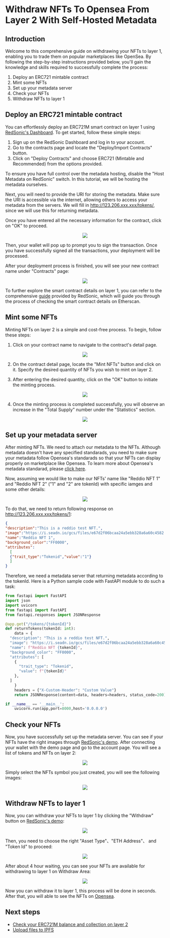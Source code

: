 # Withdraw NFTs To Opensea From Layer 2 With Self-Hosted Metadata

## Introduction

Welcome to this comprehensive guide on withdrawing your NFTs to layer 1, enabling you to trade them on popular marketplaces like OpenSea. By following the step-by-step instructions provided below, you'll gain the knowledge and skills required to successfully complete the process:

1. Deploy an ERC721 mintable contract
2. Mint some NFTs
3. Set up your metadata server
4. Check your NFTs 
5. Withdraw NFTs to layer 1

## Deploy an ERC721 mintable contract

You can effortlessly deploy an ERC721M smart contract on layer 1 using [RedSonic's Dashboard](https://dashboard.reddio.com/). To get started, follow these simple steps:

1. Sign up on the RedSonic Dashboard and log in to your account.
2. Go to the contracts page and locate the "Deploy/Import Contracts" button.
3. Click on "Deploy Contracts" and choose ERC721 (Mintable and Recommended) from the options provided.

To ensure you have full control over the metadata hosting, disable the "Host Metadata on RedSonic" switch. In this tutorial, we will be hosting the metadata ourselves. 

Next, you will need to provide the URI for storing the metadata. Make sure the URI is accessible via the internet, allowing others to access your metadata from the servers.
We will fill in http://123.206.xxx.xxx/tokens/, since we will use this for returning metadata.

Once you have entered all the necessary information for the contract, click on "OK" to proceed.

<p align="center">
  <img src="/opensea-1.png"/>
</p>

Then, your wallet will pop up to prompt you to sign the transaction. Once you have successfully signed all the transactions, your deployment will be processed.

After your deployment process is finished, you will see your new contract name under "Contracts" page:

<p align="center">
  <img src="/new_deploy_NFT.png"/>
</p>

To further explore the smart contract details on layer 1, you can refer to the comprehensive [guide](https://docs.reddio.com/guide/getting-started/check-your-eth-erc20-nft-balance.html#view-smart-contract-details-on-layer-1) provided by RedSonic, which will guide you through the process of checking the smart contract details on Etherscan.


## Mint some NFTs

Minting NFTs on layer 2 is a simple and cost-free process. To begin, follow these steps:

1. Click on your contract name to navigate to the contract's detail page.

<p align="center">
  <img src="/opensea-2.png"/>
</p>

2. On the contract detail page, locate the "Mint NFTs" button and click on it. Specify the desired quantity of NFTs you wish to mint on layer 2.

3. After entering the desired quantity, click on the "OK" button to initiate the minting process.

<p align="center">
  <img src="/opensea-3.png"/>
</p>

4. Once the minting process is completed successfully, you will observe an increase in the "Total Supply" number under the "Statistics" section.

<p align="center">
  <img src="/opensea-4.png"/>
</p>


## Set up your metadata server

After minting NFTs. We need to attach our metadata to the NFTs. Although metadata doesn't have any specified standarads, you need to make sure your metadata follow Opensea's standarads so that your NFTs can display properly on marketplace like Opensea. To learn more about Opensea's metadata standarad, please [click here](https://docs.opensea.io/docs/metadata-standards).

Now, assuming we would like to make our NFTs' name like "Reddio NFT 1" and "Reddio NFT 2" ("1" and "2" are tokenId) with specific iamges and some other details:

<p align="center">
  <img src="/opensea-5.png"/>
</p>

To do that, we need to return following response on http://123.206.xxx.xxx/tokens/1:

```json
{
"description":"This is a reddio test NFT.",
"image":"https://i.seadn.io/gcs/files/e67d2f06bcaa24a5ebb328a6a60c4582.png",
"name":"Reddio NFT 1",
"background_color":"FF0000",
"attributes":
  [
  {"trait_type":"Tokenid","value":"1"}
  ]
}
```

Therefore, we need a metadata server that returning metadata according to the tokenId. Here is a Python sample code with FastAPI module to do such a task:

```python
from fastapi import FastAPI
import json
import uvicorn
from fastapi import FastAPI
from fastapi.responses import JSONResponse

@app.get("/tokens/{tokenId}")
def returnTokens(tokenId: int):
    data = {
  "description": "This is a reddio test NFT.", 
  "image": "https://i.seadn.io/gcs/files/e67d2f06bcaa24a5ebb328a6a60c4582.png", 
  "name": f"Reddio NFT {tokenId}",
  "background_color": "FF0000",
  "attributes": [
    {
      "trait_type": "Tokenid", 
      "value": f"{tokenId}"
    }, 
  ]
    }
    headers = {"X-Custom-Header": "Custom Value"}
    return JSONResponse(content=data, headers=headers, status_code=200)

if __name__ == '__main__':
    uvicorn.run(app,port=8000,host='0.0.0.0')

```


## Check your NFTs 

Now, you have successfully set up the metadata server. You can see if your NFTs have the right images through [RedSonic's demo](https://demos.reddio.com/). After connecting your wallet with the demo page and go to the account page. You will see a list of tokens and NFTs on layer 2:

<p align="center">
  <img src="/opensea-6.png"/>
</p>

Simply select the NFTs symbol you just created, you will see the following images:

<p align="center">
  <img src="/opensea-7.png"/>
</p>

## Withdraw NFTs to layer 1

Now, you can withdraw your NFTs to layer 1 by clicking the "Withdraw" button on [RedSonic's demo](https://demos.reddio.com/):

<p align="center">
  <img src="/opensea-8.png"/>
</p>

Then, you need to choose the right "Asset Type"、"ETH Address"、 and "Token Id" to proceed:

<p align="center">
  <img src="/opensea-9.png"/>
</p>

After about 4 hour waiting, you can see your NFTs are available for withdrawing to layer 1 on Withdraw Area:

<p align="center">
  <img src="/opensea-10.png"/>
</p>

Now you can withdraw it to layer 1, this process will be done in seconds. After that, you will able to see the NFTs on [Opensea](https://testnets.opensea.io/collection/20230620-opensea-test).







## Next steps

- [Check your ERC721M balance and collection on layer 2](https://docs.reddio.com/guide/getting-started/check-your-eth-erc20-nft-balance.html#view-erc721-erc721m-balance-on-layer-2)
- [Upload files to IPFS](/guide/getting-started/upload-files-to-ipfs)